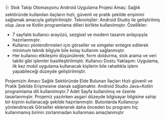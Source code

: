 🩺 Stok Takip Otomasyonu  Android Uygulama Projesi
Amaç:
Sağlık sektöründe kullanılan ilaçların hızlı, güvenli ve pratik şekilde erişimini sağlamak amacıyla geliştirilmiştir.
Teknolojiler:
Android Studio ile geliştirilmiş olup Java ve Kotlin programlama dilleri birlikte kullanılmıştır.
Özellikler:
- 7 sayfalık kullanıcı arayüzü, sezgisel ve modern tasarım anlayışıyla hazırlanmıştır.
- Kullanıcı yönlendirmeleri için görseller ve simgeler entegre edilerek minimum teknik bilgiyle bile kolay kullanım sağlanmıştır.
- Her kullanıcı etkileşimi düşünülerek; form doldurma, stok arama ve veri takibi gibi işlemler basitleştirilmiştir.
Kullanıcı Dostu Yaklaşım:
Uygulama, ilk kez mobil uygulama kullanacak kişilerin bile rahatlıkla işlem yapabileceği düzeyde geliştirilmiştir.



Projemizin Amacı Sağlık Sektöründe Elde Bulunan İlaçları Hızlı güvenli ve Pratik Şekilde Erişmesine olanak sağlamaktır. Android Studio Java+Kotlin programlama dili kullanılmıştır.7 Adet Sayfa kullanılmış ve özenle tasarlanmıştır. Projemiz yazılırken asgari düzeyde bilgisayar bilgisine sahip bir kişinin kullanacağı şekilde hazırlanmıştır. Butonlarda Kullanıcıyı yönlendirecek Görseller eklenerek daha önceden bu programı hiç kullanmamış birinin zorlanmadan kullanması amaçlanmıştır
